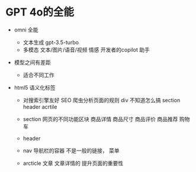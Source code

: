 # GPT 4o的全能

- omni 全能
    - 文本生成  gpt-3.5-turbo
    - 多模态
        文本/图片/语音/视频
        情感
        开发者的copilot 助手

- 模型之间有差距
    - 适合不同工作

- html5 语义化标签
    -   对搜索引擎友好 SEO
        爬虫分析页面的规则 div 不知道怎么搞
        section header acrtile

    - section
        网页的不同功能区块
        商品详情
        商品尺寸
        商品评价
        商品推荐
        购物车
    - header
    - nav 
        导航栏的容器
        不是一般的链接， 菜单
    - arcticle
        文章
        文章详情的
        提升页面的重要性
